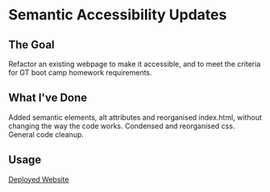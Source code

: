 

# Semantic Accessibility Updates

## The Goal

Refactor an existing webpage to make it accessible, and to meet the criteria for GT boot camp homework requirements.

## What I've Done

Added semantic elements, alt attributes and reorganised index.html, without changing the way the code works. Condensed and reorganised css. 
General code cleanup.

## Usage

[Deployed Website](https://arhamilton92.github.io/semantic-accessibility-updates/)
